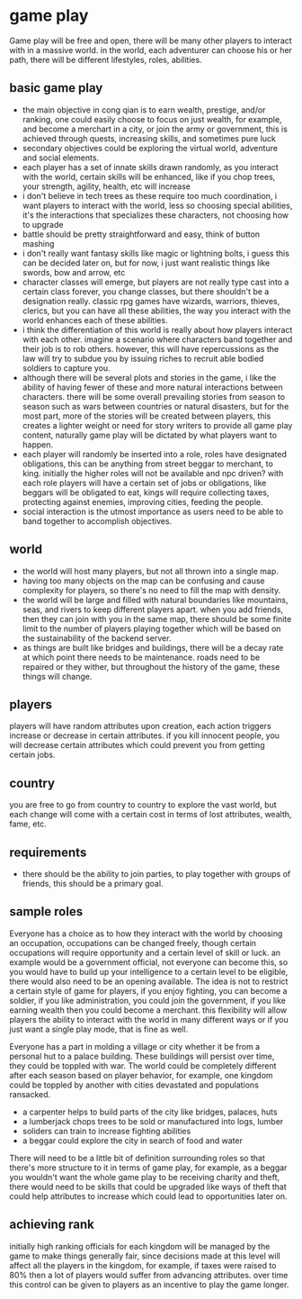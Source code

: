 # game play

Game play will be free and open, there will be many other players to interact with in a massive world.  in the world, each adventurer can choose his or her path, there will be different lifestyles, roles, abilities.

## basic game play

* the main objective in cong qian is to earn wealth, prestige, and/or ranking, one could easily choose to focus on just wealth, for example, and become a merchart in a city, or join the army or government, this is achieved through quests, increasing skills, and sometimes pure luck
* secondary objectives could be exploring the virtual world, adventure and social elements.
* each player has a set of innate skills drawn randomly, as you interact with the world, certain skills will be enhanced, like if you chop trees, your strength, agility, health, etc will increase
* i don't believe in tech trees as these require too much coordination, i want players to interact with the world, less so choosing special abilities, it's the interactions that specializes these characters, not choosing how to upgrade
* battle should be pretty straightforward and easy, think of button mashing
* i don't really want fantasy skills like magic or lightning bolts, i guess this can be decided later on, but for now, i just want realistic things like swords, bow and arrow, etc
* character classes will emerge, but players are not really type cast into 
a certain class forever, you change classes, but there shouldn't be a designation really.  classic rpg games have wizards, warriors, thieves, clerics, but you can have all these abilities, the way you interact with the world enhances each of these abilities.
* i think the differentiation of this world is really about how players
interact with each other.  imagine a scenario where characters band together
and their job is to rob others.  however, this will have repercussions as the law will try to subdue you by issuing riches to recruit able bodied soldiers to capture you.
* although there will be several plots and stories in the game, i like the ability of having fewer of these and more natural interactions between characters.  there will be some overall prevailing stories from season to season such as wars between countries or natural disasters, but for the most part, more of the stories will be created between players, this creates a lighter weight or need for story writers to provide all game play content, naturally game play will be dictated by what players want to happen.
* each player will randomly be inserted into a role, roles have designated
obligations, this can be anything from street beggar to merchant, to king.
initially the higher roles will not be available and npc driven?  with each
role players will have a certain set of jobs or obligations, like beggars
will be obligated to eat, kings will require collecting taxes, protecting
against enemies, improving cities, feeding the people.
* social interaction is the utmost importance as users need to be able to
band together to accomplish objectives.

## world

* the world will host many players, but not all thrown into a single map.
* having too many objects on the map can be confusing and cause complexity for players, so there's no need to fill the map with density.
* the world will be large and filled with natural boundaries like mountains, seas, and rivers to keep different players apart.  when you add friends, then they can join with you in the same map, there should be some finite limit to the number of players playing together which will be based on the sustainability of the backend server.
* as things are built like bridges and buildings, there will be a decay rate at which point there needs to be maintenance.  roads need to be repaired or they wither, but throughout the history of the game, these things will change.

## players

players will have random attributes upon creation, each action triggers increase or decrease in certain attributes.  if you kill innocent people, you will decrease certain attributes which could prevent you from getting certain jobs.

## country

you are free to go from country to country to explore the vast world, but each change will come with a certain cost in terms of lost attributes, wealth, fame, etc.

## requirements

* there should be the ability to join parties, to play together with groups of friends, this should be a primary goal.

## sample roles

Everyone has a choice as to how they interact with the world by choosing an occupation, occupations can be changed freely, though certain occupations will require opportunity and a certain level of skill or luck.  an example would be a government official, not everyone can become this, so you would have to build up your intelligence to a certain level to be eligible, there would also need to be an opening available.  The idea is not to restrict a certain style of game for players, if you enjoy fighting, you can become a soldier, if you like administration, you could join the government, if you like earning wealth then you could become a merchant.  this flexibility will allow players the ability to interact with the world in many different ways or if you just want a single play mode, that is fine as well.

Everyone has a part in molding a village or city whether it be from a personal hut to a palace building.  These buildings will persist over time, they could be toppled with war.  The world could be completely different after each season based on player behavior, for example, one kingdom could be toppled by another with cities devastated and populations ransacked.

* a carpenter helps to build parts of the city like bridges, palaces, huts
* a lumberjack chops trees to be sold or manufactured into logs, lumber
* soliders can train to increase fighting abilities
* a beggar could explore the city in search of food and water

There will need to be a little bit of definition surrounding roles so that there's more structure to it in terms of game play, for example, as a beggar
you wouldn't want the whole game play to be receiving charity and theft, there would need to be skills that could be upgraded like ways of theft that
could help attributes to increase which could lead to opportunities later on. 


## achieving rank

initially high ranking officials for each kingdom will be managed by the game to make things generally fair, since decisions made at this level will
affect all the players in the kingdom, for example, if taxes were raised to 80% then a lot of players would suffer from advancing attributes.  over time
this control can be given to players as an incentive to play the game longer.
